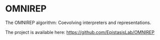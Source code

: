 # OMNIREP
The OMNIREP algorithm: Coevolving interpreters and representations.

The project is available here: https://github.com/EpistasisLab/OMNIREP
